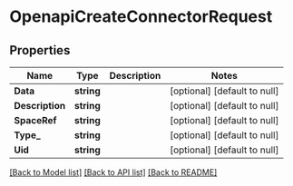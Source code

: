 # OpenapiCreateConnectorRequest

## Properties
Name | Type | Description | Notes
------------ | ------------- | ------------- | -------------
**Data** | **string** |  | [optional] [default to null]
**Description** | **string** |  | [optional] [default to null]
**SpaceRef** | **string** |  | [optional] [default to null]
**Type_** | **string** |  | [optional] [default to null]
**Uid** | **string** |  | [optional] [default to null]

[[Back to Model list]](../README.md#documentation-for-models) [[Back to API list]](../README.md#documentation-for-api-endpoints) [[Back to README]](../README.md)


